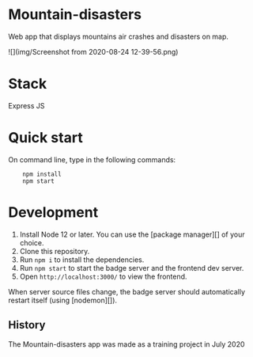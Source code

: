 # Mountain-disasters
Web app that displays mountains air crashes and disasters on map.

![](img/Screenshot from 2020-08-24 12-39-56.png)

# Stack
Express JS


# Quick start
On command line, type in the following commands:

        npm install        
        npm start        
 
# Development
1. Install Node 12 or later. You can use the [package manager][] of your choice.   
2. Clone this repository.
3. Run `npm i` to install the dependencies.
4. Run `npm start` to start the badge server and the frontend dev server.
5. Open `http://localhost:3000/` to view the frontend.

When server source files change, the badge server should automatically restart
itself (using [nodemon][]).

## History
The Mountain-disasters app was made as a training project in July 2020
